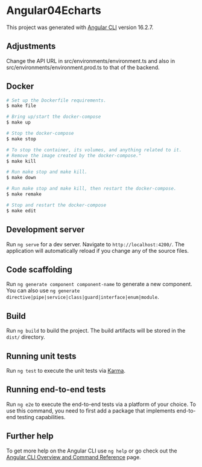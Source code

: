 # Angular04Echarts

This project was generated with [Angular CLI](https://github.com/angular/angular-cli) version 16.2.7.

## Adjustments

Change the API URL in src/environments/environment.ts and also in src/environments/environment.prod.ts to that of the backend.

## Docker

```bash
# Set up the Dockerfile requirements.
$ make file

# Bring up/start the docker-compose
$ make up

# Stop the docker-compose
$ make stop

# To stop the container, its volumes, and anything related to it.
# Remove the image created by the docker-compose."
$ make kill

# Run make stop and make kill.
$ make down

# Run make stop and make kill, then restart the docker-compose.
$ make remake

# Stop and restart the docker-compose
$ make edit
```

## Development server

Run `ng serve` for a dev server. Navigate to `http://localhost:4200/`. The application will automatically reload if you change any of the source files.

## Code scaffolding

Run `ng generate component component-name` to generate a new component. You can also use `ng generate directive|pipe|service|class|guard|interface|enum|module`.

## Build

Run `ng build` to build the project. The build artifacts will be stored in the `dist/` directory.

## Running unit tests

Run `ng test` to execute the unit tests via [Karma](https://karma-runner.github.io).

## Running end-to-end tests

Run `ng e2e` to execute the end-to-end tests via a platform of your choice. To use this command, you need to first add a package that implements end-to-end testing capabilities.

## Further help

To get more help on the Angular CLI use `ng help` or go check out the [Angular CLI Overview and Command Reference](https://angular.io/cli) page.
